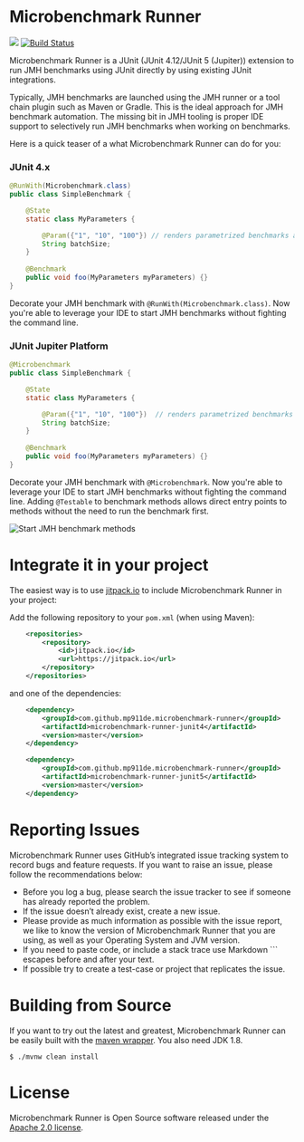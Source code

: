 Microbenchmark Runner
=====================

[![](https://jitpack.io/v/mp911de/microbenchmark-runner.svg)](https://jitpack.io/#mp911de/microbenchmark-runner) [![Build Status](https://travis-ci.org/mp911de/microbenchmark-runner.svg?branch=master)](https://travis-ci.org/mp911de/microbenchmark-runner)

Microbenchmark Runner is a JUnit (JUnit 4.12/JUnit 5 (Jupiter)) extension to run JMH benchmarks using JUnit directly by using existing JUnit integrations.

Typically, JMH benchmarks are launched using the JMH runner or a tool chain plugin such as Maven or Gradle. This is the ideal approach for JMH benchmark automation. The missing bit in JMH tooling is proper IDE support to selectively run JMH benchmarks when working on benchmarks.

Here is a quick teaser of a what Microbenchmark Runner can do for you:

### JUnit 4.x

```java
@RunWith(Microbenchmark.class)
public class SimpleBenchmark {

    @State
    static class MyParameters {

        @Param({"1", "10", "100"}) // renders parametrized benchmarks as sub-tests
        String batchSize;
    }
    
    @Benchmark
    public void foo(MyParameters myParameters) {}
}
```

Decorate your JMH benchmark with `@RunWith(Microbenchmark.class)`. Now you're able to leverage your IDE to start JMH benchmarks without fighting the command line. 

### JUnit Jupiter Platform

```java
@Microbenchmark
public class SimpleBenchmark {

    @State
    static class MyParameters {

        @Param({"1", "10", "100"})  // renders parametrized benchmarks as sub-tests
        String batchSize;
    }
    
    @Benchmark
    public void foo(MyParameters myParameters) {}
}
```

Decorate your JMH benchmark with `@Microbenchmark`. Now you're able to leverage your IDE to start JMH benchmarks without fighting the command line. Adding `@Testable` to benchmark methods allows direct entry points to methods without the need to run the benchmark first.  

![Start JMH benchmark methods](src/main/resources/start-benchmark.png)


# Integrate it in your project

The easiest way is to use [jitpack.io](https://jitpack.io/#mp911de/microbenchmark-runner/master) to include Microbenchmark Runner in your project:

Add the following repository to your `pom.xml` (when using Maven):

```xml
	<repositories>
		<repository>
		    <id>jitpack.io</id>
		    <url>https://jitpack.io</url>
		</repository>
	</repositories>
```

and one of the dependencies:

```xml
	<dependency>
	    <groupId>com.github.mp911de.microbenchmark-runner</groupId>
	    <artifactId>microbenchmark-runner-junit4</artifactId>
	    <version>master</version>
	</dependency>
```

```xml
	<dependency>
	    <groupId>com.github.mp911de.microbenchmark-runner</groupId>
	    <artifactId>microbenchmark-runner-junit5</artifactId>
	    <version>master</version>
	</dependency>
```


# Reporting Issues

Microbenchmark Runner uses GitHub’s integrated issue tracking system to record bugs and feature requests. If you want to raise an issue, please follow the recommendations below:

* Before you log a bug, please search the issue tracker to see if someone has already reported the problem.
* If the issue doesn’t already exist, create a new issue.
* Please provide as much information as possible with the issue report, we like to know the version of Microbenchmark Runner that you are using, as well as your Operating System and JVM version.
* If you need to paste code, or include a stack trace use Markdown \`\`\` escapes before and after your text.
* If possible try to create a test-case or project that replicates the issue. 

# Building from Source

If you want to try out the latest and greatest, Microbenchmark Runner can be easily built with the [maven wrapper](https://github.com/takari/maven-wrapper). You also need JDK 1.8.

```
$ ./mvnw clean install
```

# License

Microbenchmark Runner is Open Source software released under the [Apache 2.0 license](http://www.apache.org/licenses/LICENSE-2.0.html).
